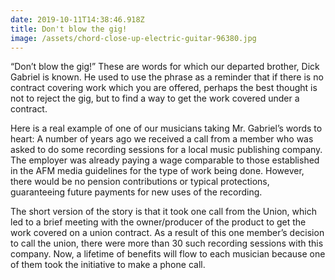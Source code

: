 ```yaml
---
date: 2019-10-11T14:38:46.918Z
title: Don't blow the gig!
image: /assets/chord-close-up-electric-guitar-96380.jpg
---
```

“Don’t blow the gig!” These are words for which our departed brother, Dick Gabriel is known. He used to use the phrase as a reminder that if there is no contract covering work which you are offered, perhaps the best thought is not to reject the gig, but to find a way to get the work covered under a contract. 

Here is a real example of one of our musicians taking Mr. Gabriel’s words to heart: A number of years ago we received a call from a member who was asked to do some recording sessions for a local music publishing company. The employer was already paying a wage comparable to those established in the AFM media guidelines for the type of work being done. However, there would be no pension contributions or typical protections, guaranteeing future payments for new uses of the recording.

The short version of the story is that it took one call from the Union, which led to a brief meeting with the owner/producer of the product to get the work covered on a union contract. As a result of this one member’s decision to call the union, there were more than 30 such recording sessions with this company. Now, a lifetime of benefits will flow to each musician because one of them took the initiative to make a phone call.
